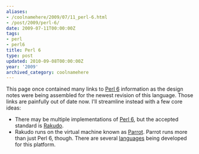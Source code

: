 ```yaml
---
aliases:
- /coolnamehere/2009/07/11_perl-6.html
- /post/2009/perl-6/
date: 2009-07-11T00:00:00Z
tags:
- perl
- perl6
title: Perl 6
type: post
updated: 2010-09-08T00:00:00Z
year: '2009'
archived_category: coolnamehere
---
```


[Perl 6]: http://perl6.org
[Parrot]: /tags/parrot/
[Rakudo]: /tags/rakudo/
[languages]: http://trac.parrot.org/parrot/wiki/Languages

This page once contained many links to [Perl 6][] information as the design notes
were being assembled for the newest revision of this language. Those links are
painfully out of date now. I'll streamline instead with a few core ideas:
<!-- TEASER_END -->

* There may be multiple implementations of [Perl 6][], but the accepted standard is [Rakudo][].
* Rakudo runs on the virtual machine known as [Parrot][]. Parrot runs more than 
  just Perl 6, though. There are several [languages][] being developed for this platform.


